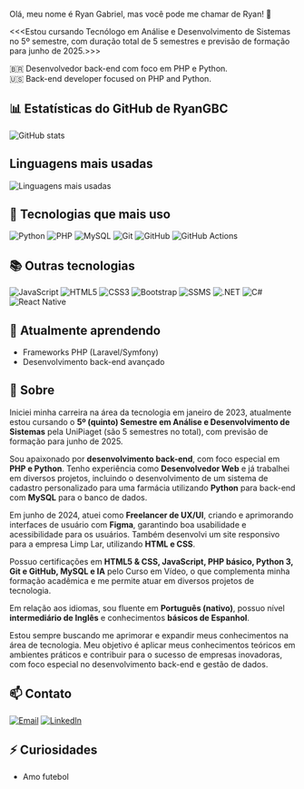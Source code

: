 Olá, meu nome é Ryan Gabriel, mas você pode me chamar de Ryan! 👋

<<<Estou cursando Tecnólogo em Análise e Desenvolvimento de Sistemas no 5º semestre, com duração total de 5 semestres e previsão de formação para junho de 2025.>>>

🇧🇷 Desenvolvedor back-end com foco em PHP e Python.  
🇺🇸 Back-end developer focused on PHP and Python.

## 📊 Estatísticas do GitHub de RyanGBC
![GitHub stats](https://github-readme-stats.vercel.app/api?username=RyanGBC&show_icons=true&theme=radical)
</br>
## Linguagens mais usadas
![Linguagens mais usadas](https://github-readme-stats.vercel.app/api/top-langs/?username=RyanGBC&layout=compact&theme=radical)

## 🚀 Tecnologias que mais uso

![Python](https://img.shields.io/badge/-Python-3776AB?style=flat&logo=python&logoColor=white)
![PHP](https://img.shields.io/badge/-PHP-777BB4?style=flat&logo=php&logoColor=white)
![MySQL](https://img.shields.io/badge/-MySQL-4479A1?style=flat&logo=mysql&logoColor=white)
![Git](https://img.shields.io/badge/-Git-F05032?style=flat&logo=git&logoColor=white)
![GitHub](https://img.shields.io/badge/-GitHub-181717?style=flat&logo=github&logoColor=white)
![GitHub Actions](https://img.shields.io/badge/-GitHub%20Actions-2088FF?style=flat&logo=githubactions&logoColor=white)

## 📚 Outras tecnologias

![JavaScript](https://img.shields.io/badge/-JavaScript-F7DF1E?style=flat&logo=javascript&logoColor=black)
![HTML5](https://img.shields.io/badge/-HTML5-E34F26?style=flat&logo=html5&logoColor=white)
![CSS3](https://img.shields.io/badge/-CSS3-1572B6?style=flat&logo=css3&logoColor=white)
![Bootstrap](https://img.shields.io/badge/-Bootstrap-7952B3?style=flat&logo=bootstrap&logoColor=white)
![SSMS](https://img.shields.io/badge/-SSMS-CC2927?style=flat&logo=microsoftsqlserver&logoColor=white)
![.NET](https://img.shields.io/badge/-.NET-512BD4?style=flat&logo=dotnet&logoColor=white)
![C#](https://img.shields.io/badge/-C%23-239120?style=flat&logo=csharp&logoColor=white)
![React Native](https://img.shields.io/badge/React_Native-20232A?style=flat&logo=react&logoColor=blue)

## 🌱 Atualmente aprendendo

- Frameworks PHP (Laravel/Symfony)
- Desenvolvimento back-end avançado

## 📌 Sobre
  Iniciei minha carreira na área da tecnologia em janeiro de 2023, atualmente estou cursando o **5º (quinto) Semestre em Análise e Desenvolvimento de Sistemas** pela UniPiaget (são 5 semestres no total), com previsão de formação para junho de 2025.

Sou apaixonado por **desenvolvimento back-end**, com foco especial em **PHP e Python**. Tenho experiência como **Desenvolvedor Web** e já trabalhei em diversos projetos, incluindo o desenvolvimento de um sistema de cadastro personalizado para uma farmácia utilizando **Python** para back-end com **MySQL** para o banco de dados.

Em junho de 2024, atuei como **Freelancer de UX/UI**, criando e aprimorando interfaces de usuário com **Figma**, garantindo boa usabilidade e acessibilidade para os usuários. Também desenvolvi um site responsivo para a empresa Limp Lar, utilizando **HTML e CSS**.

Possuo certificações em **HTML5 & CSS, JavaScript, PHP básico, Python 3, Git e GitHub, MySQL e IA** pelo Curso em Vídeo, o que complementa minha formação acadêmica e me permite atuar em diversos projetos de tecnologia.

Em relação aos idiomas, sou fluente em **Português (nativo)**, possuo nível **intermediário de Inglês** e conhecimentos **básicos de Espanhol**.

Estou sempre buscando me aprimorar e expandir meus conhecimentos na área de tecnologia. Meu objetivo é aplicar meus conhecimentos teóricos em ambientes práticos e contribuir para o sucesso de empresas inovadoras, com foco especial no desenvolvimento back-end e gestão de dados.

## 📫 Contato

[![Email](https://img.shields.io/badge/Email-ryangabrj%40gmail.com-EA4335?style=for-the-badge&logo=gmail&logoColor=white&labelColor=white&color=EA4335)](mailto:ryangabrj@gmail.com)
[![LinkedIn](https://img.shields.io/badge/LinkedIn-@ryangabrj-0A66C2?style=for-the-badge&logo=linkedin&logoColor=white)](https://linkedin.com/in/ryangabrielcosta)

## ⚡ Curiosidades

- Amo futebol
